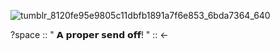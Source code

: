 ![tumblr_8120fe95e9805c11dbfb1891a7f6e853_6bda7364_640](https://github.com/user-attachments/assets/f3043697-1d1b-4723-9ce8-851041291b93)

?space :: " 𝗔 𝗽𝗿𝗼𝗽𝗲𝗿 𝘀𝗲𝗻𝗱 𝗼𝗳𝗳! " :: <-


